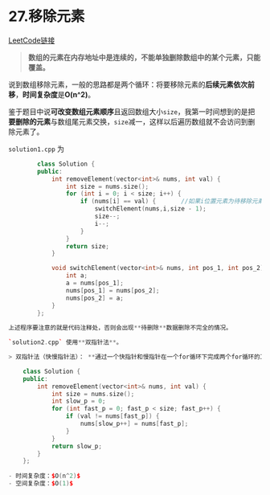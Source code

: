 # 27.移除元素

[LeetCode链接](https://leetcode-cn.com/problems/remove-element/)

> **数组的元素在内存地址中是连续的，不能单独删除数组中的某个元素，只能覆盖。**

说到数组移除元素，一般的思路都是两个循环：将要移除元素的**后续元素依次前移**，**时间复杂度**是**O(n^2)**。

鉴于题目中说**可改变数组元素顺序**且返回数组大小`size`，我第一时间想到的是把**要删除的元素**与数组尾元素交换，`size`减一，这样以后遍历数组就不会访问到删除元素了。

`solution1.cpp` 为
```c++
        class Solution {
        public:
            int removeElement(vector<int>& nums, int val) {
                int size = nums.size();
                for (int i = 0; i < size; i++) {
                    if (nums[i] == val) {       //如果i位置元素为待移除元素，将其与数组末尾元素交换
                        switchElement(nums,i,size - 1);
                        size--;
                        i--;
                    }
                }
                return size;
            }

            void switchElement(vector<int>& nums, int pos_1, int pos_2) {       //交换数组中pos_1与pos_2两位置的元素
                int a;
                a = nums[pos_1];
                nums[pos_1] = nums[pos_2];
                nums[pos_2] = a;
            }
        };
   
上述程序要注意的就是代码注释处，否则会出现**待删除**数据删除不完全的情况。

`solution2.cpp` 使用**双指针法**。

> 双指针法（快慢指针法）： **通过一个快指针和慢指针在一个for循环下完成两个for循环的工作。**

    class Solution {
    public:
        int removeElement(vector<int>& nums, int val) {
            int size = nums.size();
            int slow_p = 0;
            for (int fast_p = 0; fast_p < size; fast_p++) {
                if (val != nums[fast_p]) {
                    nums[slow_p++] = nums[fast_p];
                }
            }
            return slow_p;
        }
    };
    
- 时间复杂度：$O(n^2)$
- 空间复杂度：$O(1)$
